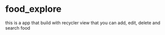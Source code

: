 # food_explore
this is a app that build with recycler view that you can add, edit, delete and search food
